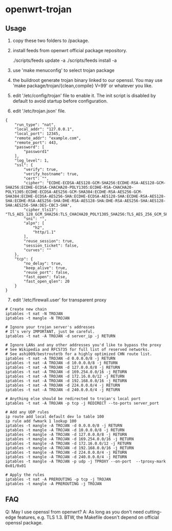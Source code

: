 openwrt-trojan
==============

Usage
-----

1. copy these two folders to <openwrt-source-tree>/package.

2. install feeds from openwrt official package repository.

    ./scripts/feeds update -a
    ./scripts/feeds install -a

3. use 'make menuconfig' to select trojan package

4. the buildroot generate trojan binary linked to our openssl.
   You may use 'make package/trojan/{clean,compile} V=99' or
   whatever you like.

5. edit '/etc/config/trojan' file to enable it.
   The init script is disabled by default to avoid startup
   before configuration.
   
6. edit '/etc/trojan.json' file. 
<pre><code>{
    "run_type": "nat",
    "local_addr": "127.0.0.1",
    "local_port": 12345,
    "remote_addr": "example.com",
    "remote_port": 443,
    "password": [
        "password1"
    ],
    "log_level": 1,
    "ssl": {
        "verify": true,
        "verify_hostname": true,
        "cert": "",
        "cipher": "ECDHE-ECDSA-AES128-GCM-SHA256:ECDHE-RSA-AES128-GCM-SHA256:ECDHE-ECDSA-CHACHA20-POLY1305:ECDHE-RSA-CHACHA20-POLY1305:ECDHE-ECDSA-AES256-GCM-SHA384:ECDHE-RSA-AES256-GCM-SHA384:ECDHE-ECDSA-AES256-SHA:ECDHE-ECDSA-AES128-SHA:ECDHE-RSA-AES128-SHA:ECDHE-RSA-AES256-SHA:DHE-RSA-AES128-SHA:DHE-RSA-AES256-SHA:AES128-SHA:AES256-SHA:DES-CBC3-SHA",
        "cipher_tls13": "TLS_AES_128_GCM_SHA256:TLS_CHACHA20_POLY1305_SHA256:TLS_AES_256_GCM_SHA384",
        "sni": "",
        "alpn": [
            "h2",
            "http/1.1"
        ],
        "reuse_session": true,
        "session_ticket": false,
        "curves": ""
    },
    "tcp": {
        "no_delay": true,
        "keep_alive": true,
        "reuse_port": false,
        "fast_open": false,
        "fast_open_qlen": 20
    }
}</code></pre>

7. edit '/etc/firewall.user' for transparent proxy
<pre><code># Create new chain
iptables -t nat -N TROJAN
iptables -t mangle -N TROJAN

# Ignore your trojan server's addresses
# It's very IMPORTANT, just be careful.
iptables -t nat -A TROJAN -d server_ip -j RETURN

# Ignore LANs and any other addresses you'd like to bypass the proxy
# See Wikipedia and RFC5735 for full list of reserved networks.
# See ashi009/bestroutetb for a highly optimized CHN route list.
iptables -t nat -A TROJAN -d 0.0.0.0/8 -j RETURN
iptables -t nat -A TROJAN -d 10.0.0.0/8 -j RETURN
iptables -t nat -A TROJAN -d 127.0.0.0/8 -j RETURN
iptables -t nat -A TROJAN -d 169.254.0.0/16 -j RETURN
iptables -t nat -A TROJAN -d 172.16.0.0/12 -j RETURN
iptables -t nat -A TROJAN -d 192.168.0.0/16 -j RETURN
iptables -t nat -A TROJAN -d 224.0.0.0/4 -j RETURN
iptables -t nat -A TROJAN -d 240.0.0.0/4 -j RETURN

# Anything else should be redirected to trojan's local port
iptables -t nat -A TROJAN -p tcp -j REDIRECT --to-ports server_port

# Add any UDP rules
ip route add local default dev lo table 100
ip rule add fwmark 1 lookup 100
iptables -t mangle -A TROJAN -d 0.0.0.0/8 -j RETURN
iptables -t mangle -A TROJAN -d 10.0.0.0/8 -j RETURN
iptables -t mangle -A TROJAN -d 127.0.0.0/8 -j RETURN
iptables -t mangle -A TROJAN -d 169.254.0.0/16 -j RETURN
iptables -t mangle -A TROJAN -d 172.16.0.0/12 -j RETURN
iptables -t mangle -A TROJAN -d 192.168.0.0/16 -j RETURN
iptables -t mangle -A TROJAN -d 224.0.0.0/4 -j RETURN
iptables -t mangle -A TROJAN -d 240.0.0.0/4 -j RETURN
iptables -t mangle -A TROJAN -p udp -j TPROXY --on-port <server port> --tproxy-mark 0x01/0x01

# Apply the rules
iptables -t nat -A PREROUTING -p tcp -j TROJAN
iptables -t mangle -A PREROUTING -j TROJAN
</code></pre>
FAQ
---

Q: May I use openssl from openwrt?
A: As long as you don't need cutting-edge features, e.g. TLS 1.3.
   BTW, the Makefile doesn't depend on official openssl package.
